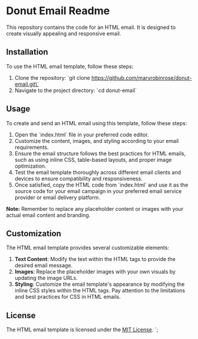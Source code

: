 # Donut Email Readme

This repository contains the code for an HTML email. It is designed to create visually appealing and responsive email.

## Installation

To use the HTML email template, follow these steps:

1. Clone the repository: \`git clone https://github.com/maryrobinrose/donut-email.git\`
2. Navigate to the project directory: \`cd donut-email\`

## Usage

To create and send an HTML email using this template, follow these steps:

1. Open the \`index.html\` file in your preferred code editor.
2. Customize the content, images, and styling according to your email requirements.
3. Ensure the email structure follows the best practices for HTML emails, such as using inline CSS, table-based layouts, and proper image optimization.
4. Test the email template thoroughly across different email clients and devices to ensure compatibility and responsiveness.
5. Once satisfied, copy the HTML code from \`index.html\` and use it as the source code for your email campaign in your preferred email service provider or email delivery platform.

**Note:** Remember to replace any placeholder content or images with your actual email content and branding.

## Customization

The HTML email template provides several customizable elements:

1. **Text Content**: Modify the text within the HTML tags to provide the desired email message.
2. **Images**: Replace the placeholder images with your own visuals by updating the image URLs.
3. **Styling**: Customize the email template's appearance by modifying the inline CSS styles within the HTML tags. Pay attention to the limitations and best practices for CSS in HTML emails.


## License

The HTML email template is licensed under the [MIT License](LICENSE).
`;
